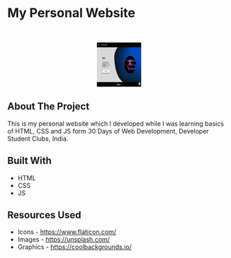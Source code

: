 # My Personal Website

<br />
<p align="center">
  <a href="https://risav-sarkar.github.io/">
    <img src="Website_thumbnail.jpg" width="100px" height="100px">
  </a>
</p>

## About The Project

This is my personal website which I developed while I was learning basics of HTML, CSS and JS form 30 Days of Web Development, Developer Student Clubs, India. 

## Built With
* HTML
* CSS
* JS

## Resources Used
* Icons - https://www.flaticon.com/
* Images - https://unsplash.com/ 
* Graphics - https://coolbackgrounds.io/
